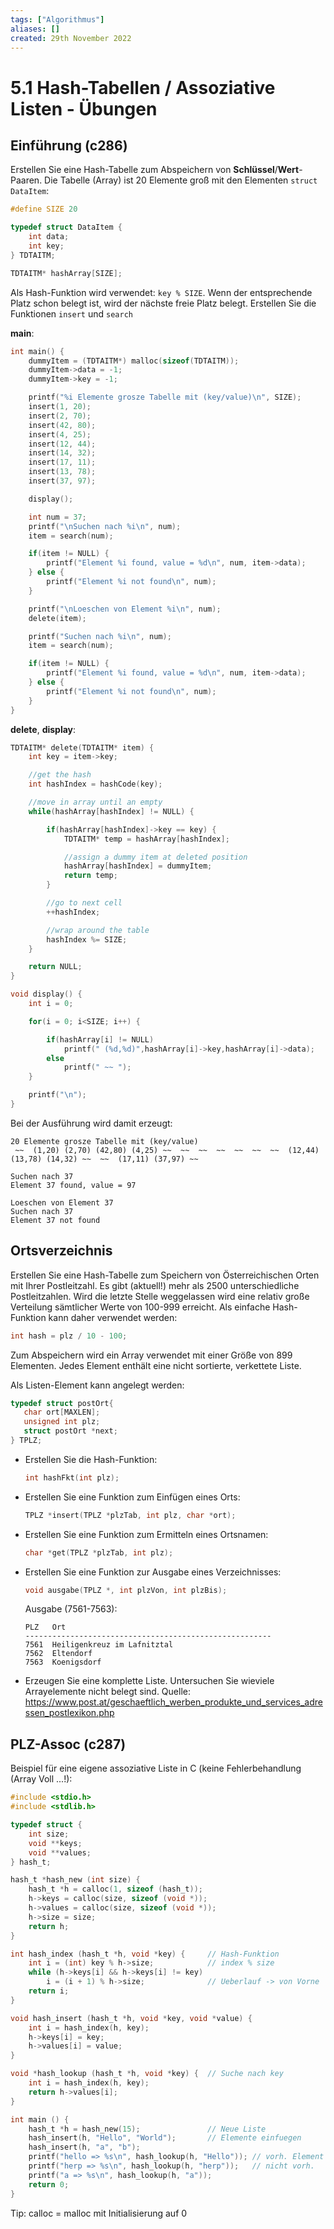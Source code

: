 ```yaml
---
tags: ["Algorithmus"]
aliases: []
created: 29th November 2022
---
```


# 5.1 Hash-Tabellen / Assoziative Listen - Übungen

## Einführung (c286)

Erstellen Sie eine Hash-Tabelle zum Abspeichern von **Schlüssel**/**Wert**-Paaren. Die Tabelle (Array) ist 20 Elemente groß mit den Elementen `struct DataItem`:

```c
#define SIZE 20

typedef struct DataItem {
    int data;
    int key;
} TDTAITM;

TDTAITM* hashArray[SIZE];
```

Als Hash-Funktion wird verwendet: `key % SIZE`. Wenn der entsprechende Platz schon belegt ist, wird der nächste freie Platz belegt. Erstellen Sie die Funktionen `insert` und `search`

**main**:

```c
int main() {
    dummyItem = (TDTAITM*) malloc(sizeof(TDTAITM));
    dummyItem->data = -1;
    dummyItem->key = -1;

    printf("%i Elemente grosze Tabelle mit (key/value)\n", SIZE);
    insert(1, 20);
    insert(2, 70);
    insert(42, 80);
    insert(4, 25);
    insert(12, 44);
    insert(14, 32);
    insert(17, 11);
    insert(13, 78);
    insert(37, 97);

    display();

    int num = 37;
    printf("\nSuchen nach %i\n", num);
    item = search(num);

    if(item != NULL) {
        printf("Element %i found, value = %d\n", num, item->data);
    } else {
        printf("Element %i not found\n", num);
    }

    printf("\nLoeschen von Element %i\n", num);
    delete(item);

    printf("Suchen nach %i\n", num);
    item = search(num);

    if(item != NULL) {
        printf("Element %i found, value = %d\n", num, item->data);
    } else {
        printf("Element %i not found\n", num);
    }
}
```

**delete**, **display**:

```c
TDTAITM* delete(TDTAITM* item) {
    int key = item->key;

    //get the hash
    int hashIndex = hashCode(key);

    //move in array until an empty
    while(hashArray[hashIndex] != NULL) {

        if(hashArray[hashIndex]->key == key) {
            TDTAITM* temp = hashArray[hashIndex];

            //assign a dummy item at deleted position
            hashArray[hashIndex] = dummyItem;
            return temp;
        }

        //go to next cell
        ++hashIndex;

        //wrap around the table
        hashIndex %= SIZE;
    }

    return NULL;
}

void display() {
    int i = 0;

    for(i = 0; i<SIZE; i++) {

        if(hashArray[i] != NULL)
            printf(" (%d,%d)",hashArray[i]->key,hashArray[i]->data);
        else
            printf(" ~~ ");
    }

    printf("\n");
}
```

Bei der Ausführung wird damit erzeugt:

```
20 Elemente grosze Tabelle mit (key/value)
 ~~  (1,20) (2,70) (42,80) (4,25) ~~  ~~  ~~  ~~  ~~  ~~  ~~  (12,44) (13,78) (14,32) ~~  ~~  (17,11) (37,97) ~~

Suchen nach 37
Element 37 found, value = 97

Loeschen von Element 37
Suchen nach 37
Element 37 not found
```

## Ortsverzeichnis

Erstellen Sie eine Hash-Tabelle zum Speichern von Österreichischen Orten mit Ihrer Postleitzahl. Es gibt (aktuell!) mehr als 2500 unterschiedliche Postleitzahlen. Wird die letzte Stelle weggelassen wird eine relativ große Verteilung sämtlicher Werte von 100-999 erreicht. Als einfache Hash-Funktion kann daher verwendet werden:

```c++
int hash = plz / 10 - 100;
```

Zum Abspeichern wird ein Array verwendet mit einer Größe von 899 Elementen. Jedes Element enthält eine nicht sortierte, verkettete Liste.

Als Listen-Element kann angelegt werden:

```c++
typedef struct postOrt{
   char ort[MAXLEN];
   unsigned int plz;
   struct postOrt *next;
} TPLZ;
```

- Erstellen Sie die Hash-Funktion:

  ```c++
  int hashFkt(int plz);
  ```

- Erstellen Sie eine Funktion zum Einfügen eines Orts:

  ```c++
  TPLZ *insert(TPLZ *plzTab, int plz, char *ort);
  ```

- Erstellen Sie eine Funktion zum Ermitteln eines Ortsnamen:

  ```c++
  char *get(TPLZ *plzTab, int plz);
  ```

- Erstellen Sie eine Funktion zur Ausgabe eines Verzeichnisses:

  ```c++
  void ausgabe(TPLZ *, int plzVon, int plzBis);
  ```

  Ausgabe (7561-7563):

  ```
  PLZ 	Ort
  -------------------------------------------------------
  7561	Heiligenkreuz im Lafnitztal
  7562	Eltendorf
  7563	Koenigsdorf
  ```

- Erzeugen Sie eine komplette Liste. Untersuchen Sie wieviele Arrayelemente nicht belegt sind.
  Quelle: <https://www.post.at/geschaeftlich_werben_produkte_und_services_adressen_postlexikon.php>

## PLZ-Assoc (c287)

Beispiel für eine eigene assoziative Liste in C (keine Fehlerbehandlung (Array Voll ...!):

```c
#include <stdio.h>
#include <stdlib.h>

typedef struct {
    int size;
    void **keys;
    void **values;
} hash_t;

hash_t *hash_new (int size) {
    hash_t *h = calloc(1, sizeof (hash_t));
    h->keys = calloc(size, sizeof (void *));
    h->values = calloc(size, sizeof (void *));
    h->size = size;
    return h;
}

int hash_index (hash_t *h, void *key) { 	// Hash-Funktion
    int i = (int) key % h->size;			// index % size
    while (h->keys[i] && h->keys[i] != key)
        i = (i + 1) % h->size;				// Ueberlauf -> von Vorne
    return i;
}

void hash_insert (hash_t *h, void *key, void *value) {
    int i = hash_index(h, key);
    h->keys[i] = key;
    h->values[i] = value;
}

void *hash_lookup (hash_t *h, void *key) {	// Suche nach key
    int i = hash_index(h, key);
    return h->values[i];
}

int main () {
    hash_t *h = hash_new(15);				// Neue Liste
    hash_insert(h, "Hello", "World");		// Elemente einfuegen
    hash_insert(h, "a", "b");
    printf("hello => %s\n", hash_lookup(h, "Hello")); // vorh. Element Suchen
    printf("herp => %s\n", hash_lookup(h, "herp"));   // nicht vorh.
    printf("a => %s\n", hash_lookup(h, "a"));
    return 0;
}
```

Tip: calloc = malloc mit Initialisierung auf 0